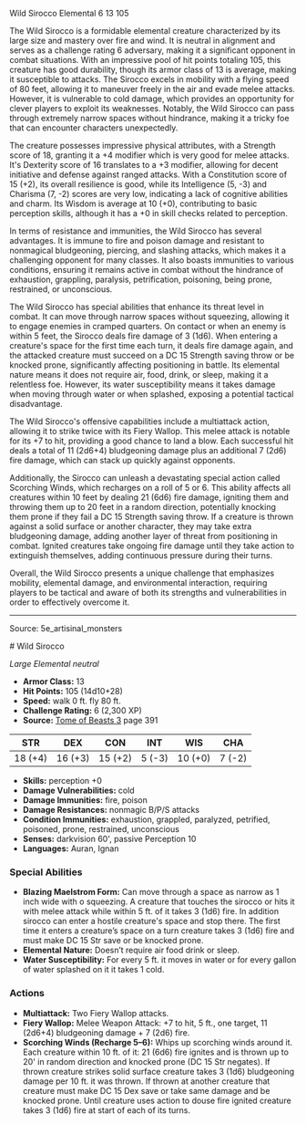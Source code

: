 <MonsterName/>Wild Sirocco</MonsterName>
<CreatureType/>Elemental</CreatureType>
<CR/>6</CR>
<AC/>13</AC>
<HP/>105</HP>
<summary>The Wild Sirocco is a formidable elemental creature characterized by its large size and mastery over fire and wind. It is neutral in alignment and serves as a challenge rating 6 adversary, making it a significant opponent in combat situations. With an impressive pool of hit points totaling 105, this creature has good durability, though its armor class of 13 is average, making it susceptible to attacks. The Sirocco excels in mobility with a flying speed of 80 feet, allowing it to maneuver freely in the air and evade melee attacks. However, it is vulnerable to cold damage, which provides an opportunity for clever players to exploit its weaknesses. Notably, the Wild Sirocco can pass through extremely narrow spaces without hindrance, making it a tricky foe that can encounter characters unexpectedly.</summary>

<detail>

The creature possesses impressive physical attributes, with a Strength score of 18, granting it a +4 modifier which is very good for melee attacks. It's Dexterity score of 16 translates to a +3 modifier, allowing for decent initiative and defense against ranged attacks. With a Constitution score of 15 (+2), its overall resilience is good, while its Intelligence (5, -3) and Charisma (7, -2) scores are very low, indicating a lack of cognitive abilities and charm. Its Wisdom is average at 10 (+0), contributing to basic perception skills, although it has a +0 in skill checks related to perception.

In terms of resistance and immunities, the Wild Sirocco has several advantages. It is immune to fire and poison damage and resistant to nonmagical bludgeoning, piercing, and slashing attacks, which makes it a challenging opponent for many classes. It also boasts immunities to various conditions, ensuring it remains active in combat without the hindrance of exhaustion, grappling, paralysis, petrification, poisoning, being prone, restrained, or unconscious.

The Wild Sirocco has special abilities that enhance its threat level in combat. It can move through narrow spaces without squeezing, allowing it to engage enemies in cramped quarters. On contact or when an enemy is within 5 feet, the Sirocco deals fire damage of 3 (1d6). When entering a creature's space for the first time each turn, it deals fire damage again, and the attacked creature must succeed on a DC 15 Strength saving throw or be knocked prone, significantly affecting positioning in battle. Its elemental nature means it does not require air, food, drink, or sleep, making it a relentless foe. However, its water susceptibility means it takes damage when moving through water or when splashed, exposing a potential tactical disadvantage.

The Wild Sirocco's offensive capabilities include a multiattack action, allowing it to strike twice with its Fiery Wallop. This melee attack is notable for its +7 to hit, providing a good chance to land a blow. Each successful hit deals a total of 11 (2d6+4) bludgeoning damage plus an additional 7 (2d6) fire damage, which can stack up quickly against opponents.

Additionally, the Sirocco can unleash a devastating special action called Scorching Winds, which recharges on a roll of 5 or 6. This ability affects all creatures within 10 feet by dealing 21 (6d6) fire damage, igniting them and throwing them up to 20 feet in a random direction, potentially knocking them prone if they fail a DC 15 Strength saving throw. If a creature is thrown against a solid surface or another character, they may take extra bludgeoning damage, adding another layer of threat from positioning in combat. Ignited creatures take ongoing fire damage until they take action to extinguish themselves, adding continuous pressure during their turns.

Overall, the Wild Sirocco presents a unique challenge that emphasizes mobility, elemental damage, and environmental interaction, requiring players to be tactical and aware of both its strengths and vulnerabilities in order to effectively overcome it.</detail>



---

Source: 5e_artisinal_monsters

<statblock>
# Wild Sirocco

*Large* *Elemental* *neutral*

- **Armor Class:** 13
- **Hit Points:** 105 (14d10+28)
- **Speed:** walk 0 ft. fly 80 ft.
- **Challenge Rating:** 6 (2,300 XP)
- **Source:** [Tome of Beasts 3](https://koboldpress.com/kpstore/product/tome-of-beasts-3-for-5th-edition/) page 391

| STR | DEX | CON | INT | WIS | CHA |
| --- | --- | --- | --- | --- | --- |
| 18 (+4) | 16 (+3) | 15 (+2) | 5 (-3) | 10 (+0) | 7 (-2) |

- **Skills:** perception +0
- **Damage Vulnerabilities:** cold
- **Damage Immunities:** fire, poison
- **Damage Resistances:** nonmagic B/P/S attacks
- **Condition Immunities:** exhaustion, grappled, paralyzed, petrified, poisoned, prone, restrained, unconscious
- **Senses:** darkvision 60', passive Perception 10
- **Languages:** Auran, Ignan

### Special Abilities

- **Blazing Maelstrom Form:** Can move through a space as narrow as 1 inch wide with o squeezing. A creature that touches the sirocco or hits it with melee attack while within 5 ft. of it takes 3 (1d6) fire. In addition sirocco can enter a hostile creature's space and stop there. The first time it enters a creature’s space on a turn creature takes 3 (1d6) fire and must make DC 15 Str save or be knocked prone.
- **Elemental Nature:** Doesn’t require air food drink or sleep.
- **Water Susceptibility:** For every 5 ft. it moves in water or for every gallon of water splashed on it it takes 1 cold.

### Actions

- **Multiattack:** Two Fiery Wallop attacks.
- **Fiery Wallop:** Melee Weapon Attack: +7 to hit, 5 ft., one target, 11 (2d6+4) bludgeoning damage + 7 (2d6) fire.
- **Scorching Winds (Recharge 5–6):** Whips up scorching winds around it. Each creature within 10 ft. of it: 21 (6d6) fire ignites and is thrown up to 20' in random direction and knocked prone (DC 15 Str negates). If thrown creature strikes solid surface creature takes 3 (1d6) bludgeoning damage per 10 ft. it was thrown. If thrown at another creature that creature must make DC 15 Dex save or take same damage and be knocked prone. Until creature uses action to douse fire ignited creature takes 3 (1d6) fire at start of each of its turns.


</statblock>


